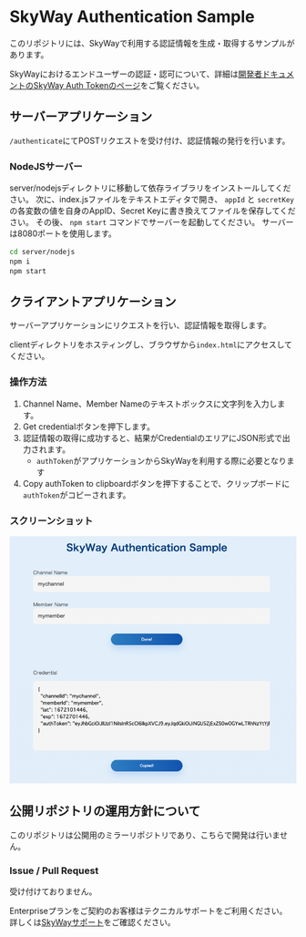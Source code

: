# SkyWay Authentication Sample

このリポジトリには、SkyWayで利用する認証情報を生成・取得するサンプルがあります。

SkyWayにおけるエンドユーザーの認証・認可について、詳細は[開発者ドキュメントのSkyWay Auth Tokenのページ](https://skyway.ntt.com/ja/docs/user-guide/authentication/skyway-auth-token-legacy/)をご覧ください。

## サーバーアプリケーション

`/authenticate`にてPOSTリクエストを受け付け、認証情報の発行を行います。

### NodeJSサーバー

server/nodejsディレクトリに移動して依存ライブラリをインストールしてください。
次に、index.jsファイルをテキストエディタで開き、 `appId` と `secretKey` の各変数の値を自身のAppID、Secret Keyに書き換えてファイルを保存してください。
その後、 `npm start` コマンドでサーバーを起動してください。
サーバーは8080ポートを使用します。

```sh
cd server/nodejs
npm i
npm start
```

## クライアントアプリケーション

サーバーアプリケーションにリクエストを行い、認証情報を取得します。

clientディレクトリをホスティングし、ブラウザから`index.html`にアクセスしてください。

### 操作方法

1. Channel Name、Member Nameのテキストボックスに文字列を入力します。
2. Get credentialボタンを押下します。
3. 認証情報の取得に成功すると、結果がCredentialのエリアにJSON形式で出力されます。
    - `authToken`がアプリケーションからSkyWayを利用する際に必要となります
4. Copy authToken to clipboardボタンを押下することで、クリップボードに `authToken`がコピーされます。

### スクリーンショット

![クライアントアプリケーションのスクリーンショット](./docs/img/screen-shot.png)

## 公開リポジトリの運用方針について

このリポジトリは公開用のミラーリポジトリであり、こちらで開発は行いません。

### Issue / Pull Request

受け付けておりません。

Enterpriseプランをご契約のお客様はテクニカルサポートをご利用ください。
詳しくは[SkyWayサポート](https://support.skyway.ntt.com/hc/ja)をご確認ください。
